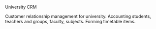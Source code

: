 University CRM

Customer relationship management for university. Accounting students, teachers and groups, faculty, subjects. Forming timetable items.



